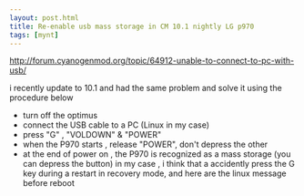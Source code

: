 ```yaml
---
layout: post.html
title: Re-enable usb mass storage in CM 10.1 nightly LG p970
tags: [mynt]
---
```


http://forum.cyanogenmod.org/topic/64912-unable-to-connect-to-pc-with-usb/

i recently update to 10.1 and had the same problem and solve it using the procedure below
- turn off the optimus
- connect the USB cable to a PC (Linux in my case)
- press "G" , "VOLDOWN"  & "POWER"
- when the P970 starts , release "POWER", don't depress the other
- at the end of power on , the P970 is recognized as a mass storage (you can depress the button)
in my case , i think that a accidently press the G key during a restart in recovery mode, and
here are the linux message before reboot
